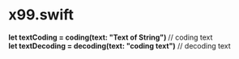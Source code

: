# x99.swift
<b>let textCoding = coding(text: "Text of String") </b>// coding text <br>
<b>let textDecoding = decoding(text: "coding text")</b> // decoding text
